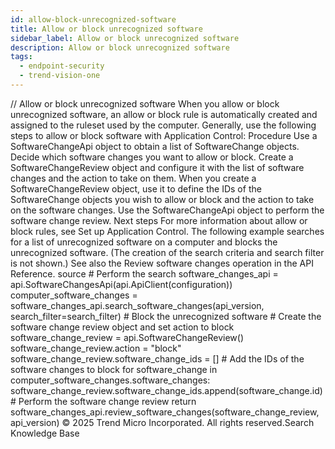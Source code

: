 ```yaml
---
id: allow-block-unrecognized-software
title: Allow or block unrecognized software
sidebar_label: Allow or block unrecognized software
description: Allow or block unrecognized software
tags:
  - endpoint-security
  - trend-vision-one
---
```


/*<![CDATA[*/ $('#title').html($('meta[name=map-description]').attr('content')); /*]]>*/ Allow or block unrecognized software When you allow or block unrecognized software, an allow or block rule is automatically created and assigned to the ruleset used by the computer. Generally, use the following steps to allow or block software with Application Control: Procedure Use a SoftwareChangeApi object to obtain a list of SoftwareChange objects. Decide which software changes you want to allow or block. Create a SoftwareChangeReview object and configure it with the list of software changes and the action to take on them. When you create a SoftwareChangeReview object, use it to define the IDs of the SoftwareChange objects you wish to allow or block and the action to take on the software changes. Use the SoftwareChangeApi object to perform the software change review. Next steps For more information about allow or block rules, see Set up Application Control. The following example searches for a list of unrecognized software on a computer and blocks the unrecognized software. (The creation of the search criteria and search filter is not shown.) See also the Review software changes operation in the API Reference. source # Perform the search software_changes_api = api.SoftwareChangesApi(api.ApiClient(configuration)) computer_software_changes = software_changes_api.search_software_changes(api_version, search_filter=search_filter) # Block the unrecognized software # Create the software change review object and set action to block software_change_review = api.SoftwareChangeReview() software_change_review.action = "block" software_change_review.software_change_ids = [] # Add the IDs of the software changes to block for software_change in computer_software_changes.software_changes: software_change_review.software_change_ids.append(software_change.id) # Perform the software change review return software_changes_api.review_software_changes(software_change_review, api_version) © 2025 Trend Micro Incorporated. All rights reserved.Search Knowledge Base